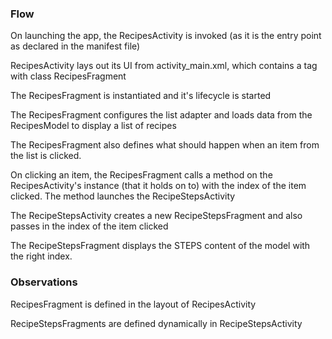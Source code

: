 ### Flow

On launching the app, the RecipesActivity is invoked (as it is the entry point as declared in the manifest file)

RecipesActivity lays out its UI from activity_main.xml, which contains a <fragment> tag with class RecipesFragment

The RecipesFragment is instantiated and it's lifecycle is started

The RecipesFragment configures the list adapter and loads data from the RecipesModel to display a list of recipes

The RecipesFragment also defines what should happen when an item from the list is clicked.

On clicking an item, the RecipesFragment calls a method on the RecipesActivity's instance (that it holds on to) with the
index of the item clicked. The method launches the RecipeStepsActivity

The RecipeStepsActivity creates a new RecipeStepsFragment and also passes in the index of the item clicked

The RecipeStepsFragment displays the STEPS content of the model with the right index.

### Observations

RecipesFragment is defined in the layout of RecipesActivity

RecipeStepsFragments are defined dynamically in RecipeStepsActivity
